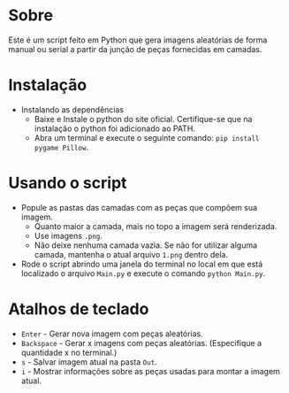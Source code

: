 # Sobre
Este é um script feito em Python que gera imagens aleatórias de forma manual ou serial a partir da junção de peças fornecidas em camadas.

# Instalação
  * Instalando as dependências
    * Baixe e Instale o python do site oficial. Certifique-se que na instalação o python foi adicionado ao PATH.
    * Abra um terminal e execute o seguinte comando: ```pip install pygame Pillow```.

# Usando o script
  * Popule as pastas das camadas com as peças que compõem sua imagem.
    * Quanto maior a camada, mais no topo a imagem será renderizada.
    * Use imagens ```.png```.
    * Não deixe nenhuma camada vazia. Se não for utilizar alguma camada, mantenha o atual arquivo ```1.png``` dentro dela.
  * Rode o script abrindo uma janela do terminal no local em que está localizado o arquivo ```Main.py``` e execute o comando ```python Main.py```.

# Atalhos de teclado
  * ```Enter``` - Gerar nova imagem com peças aleatórias.
  * ```Backspace``` - Gerar x imagens com peças aleatórias. (Especifique a quantidade x no terminal.)
  * ```s``` - Salvar imagem atual na pasta ```Out```.
  * ```i``` - Mostrar informações sobre as peças usadas para montar a imagem atual.
